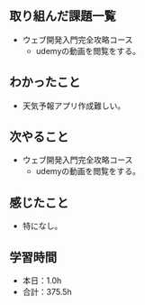 ## 取り組んだ課題一覧
- ウェブ開発入門完全攻略コース
  - udemyの動画を閲覧をする。
## わかったこと
- 天気予報アプリ作成難しい。
## 次やること
- ウェブ開発入門完全攻略コース
  - udemyの動画を閲覧をする。
## 感じたこと
- 特になし。
## 学習時間
- 本日：1.0h
- 合計：375.5h